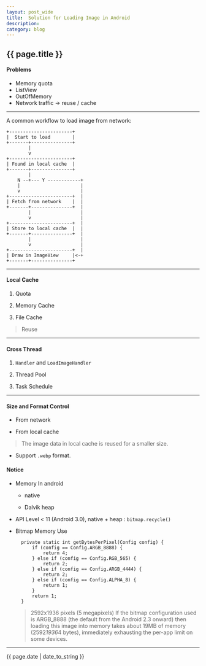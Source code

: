 ```yaml
---
layout: post_wide
title:  Solution for Loading Image in Android
description: 
category: blog
---
```

<h2> {{ page.title }} </h2>

#### Problems

* Memory quota
* ListView
* OutOfMemory
* Network traffic  -> reuse / cache


---
A common workflow to load image from network:

    +-----------------------+
    |  Start to load        |
    +-------+---------------+
            |
            v
    +-----------------------+
    | Found in local cache  |
    +-------+---------------+
            |
        N --+--- Y ------------+
        |                      |
        v                      |
    +-----------------------+  |
    | Fetch from network    |  |
    +-------+---------------+  |
            |                  |
            v                  |
    +-----------------------+  |
    | Store to local cache  |  |
    +-------+---------------+  |
            |                  |
            v                  |
    +-----------------------+  |
    | Draw in ImageView     |<-+
    +-------+---------------+

---
#### Local Cache

1. Quota

2. Memory Cache

3. File Cache

> Reuse

---
#### Cross Thread

1. `Handler` and `LoadImageHandler`

2. Thread Pool

3. Task Schedule


---
#### Size and Format Control

* From network

* From local cache

> The image data in local cache is reused for a smaller size.

* Support `.webp` format.

#### Notice

* Memory In android

    * native

    * Dalvik heap

* API Level < 11 (Android 3.0), native + heap : `bitmap.recycle()`

* Bitmap Memory Use


        private static int getBytesPerPixel(Config config) {
            if (config == Config.ARGB_8888) {
                return 4;
            } else if (config == Config.RGB_565) {
                return 2;
            } else if (config == Config.ARGB_4444) {
                return 2;
            } else if (config == Config.ALPHA_8) {
                return 1;
            }
            return 1;
        }

    > 2592x1936 pixels (5 megapixels)
    > If the bitmap configuration used is ARGB_8888 (the default from the Android 2.3 onward) then loading this image into memory takes about 19MB of memory (2592*1936*4 bytes), immediately exhausting the per-app limit on some devices.

---

<p> {{ page.date | date_to_string }} </p>

